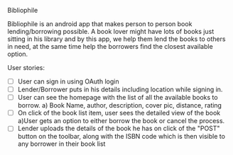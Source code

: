 Bibliophile

Bibliophile is an android app that makes person to person book lending/borrowing possible. A book lover might have lots of books just sitting in his library and by this app, we help them lend the books to others in need, at the same time help the borrowers find the closest available option.  

User stories:

*[ ] User can sign in using OAuth login
*[ ] Lender/Borrower puts in his details including location while signing in.
*[ ] User can see the homepage with the list of all the available books to borrow.
  a) Book Name, author, description, cover pic, distance, rating
*[ ] On click of the book list item, user sees the detailed view of the book
 a)User gets an option to either borrow the book or cancel the process.
*[ ] Lender uploads the details of the book he has on click of the "POST" button on the toolbar, along with the ISBN code which     is then visible to any borrower in their book list
